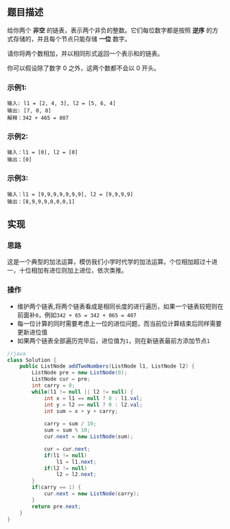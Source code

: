 ## 题目描述
给你两个 **非空** 的链表，表示两个非负的整数。它们每位数字都是按照 **逆序** 的方式存储的，并且每个节点只能存储 **一位** 数字。

请你将两个数相加，并以相同形式返回一个表示和的链表。

你可以假设除了数字 0 之外，这两个数都不会以 0 开头。

### 示例1:
```
输入: l1 = [2, 4, 3], l2 = [5, 6, 4]
输出: [7, 0, 8]
解释：342 + 465 = 807
```
### 示例2:
```
输入：l1 = [0], l2 = [0]
输出：[0]
```
### 示例3:
```
输入：l1 = [9,9,9,9,9,9,9], l2 = [9,9,9,9]
输出：[8,9,9,9,0,0,0,1]
```
## 实现
### 思路
这是一个典型的加法运算，模仿我们小学时代学的加法运算。个位相加超过十进一，十位相加有进位则加上进位，依次类推。

### 操作
* 维护两个链表,将两个链表看成是相同长度的进行遍历，如果一个链表较短则在前面补`0`，例如`342 + 65 = 342 + 065 = 407`
* 每一位计算的同时需要考虑上一位的进位问题，而当前位计算结束后同样需要更新进位值
* 如果两个链表全部遍历完毕后，进位值为`1`，则在新链表最前方添加节点`1`
```java
//java
class Solution {
    public ListNode addTwoNumbers(ListNode l1, ListNode l2) {
        ListNode pre = new ListNode(0);
        ListNode cur = pre;
        int carry = 0;
        while(l1 != null || l2 != null) {
            int x = l1 == null ? 0 : l1.val;
            int y = l2 == null ? 0 : l2.val;
            int sum = x + y + carry;
            
            carry = sum / 10;
            sum = sum % 10;
            cur.next = new ListNode(sum);

            cur = cur.next;
            if(l1 != null)
                l1 = l1.next;
            if(l2 != null)
                l2 = l2.next;
        }
        if(carry == 1) {
            cur.next = new ListNode(carry);
        }
        return pre.next;
    }
}
```
